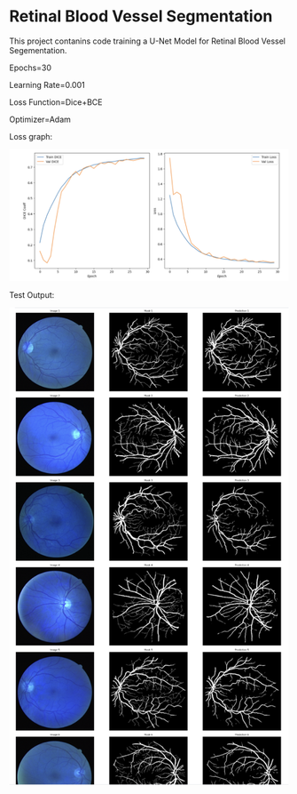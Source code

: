 # Retinal Blood Vessel Segmentation

This project contanins code training a U-Net Model for Retinal Blood Vessel Segementation.

Epochs=30

Learning Rate=0.001

Loss Function=Dice+BCE

Optimizer=Adam

Loss graph:

![Loss Graph](https://github.com/vishalj0501/retinal-blood-vessel-segmentation/blob/main/output/loss_graph.png)

Test Output:

![Test](https://github.com/vishalj0501/retinal-blood-vessel-segmentation/blob/main/output/pred.png)
